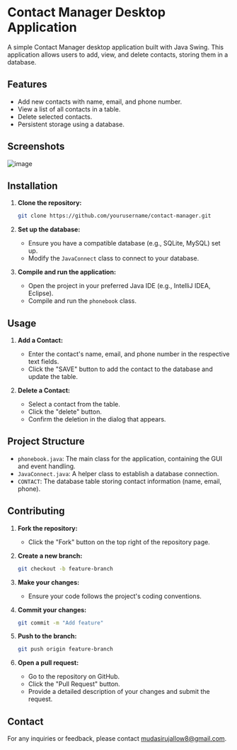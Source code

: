 # Contact Manager Desktop Application

A simple Contact Manager desktop application built with Java Swing. This application allows users to add, view, and delete contacts, storing them in a database.

## Features

- Add new contacts with name, email, and phone number.
- View a list of all contacts in a table.
- Delete selected contacts.
- Persistent storage using a database.

## Screenshots

<!-- Add screenshots here if available -->
![image](https://github.com/jallow13/PRODIGY_SD_03/assets/147343695/c3d8f5f5-ae93-4a59-b163-d46c100c013e)


## Installation

1. **Clone the repository:**

    ```bash
    git clone https://github.com/yourusername/contact-manager.git
    ```

2. **Set up the database:**

    - Ensure you have a compatible database (e.g., SQLite, MySQL) set up.
    - Modify the `JavaConnect` class to connect to your database.

3. **Compile and run the application:**

    - Open the project in your preferred Java IDE (e.g., IntelliJ IDEA, Eclipse).
    - Compile and run the `phonebook` class.

## Usage

1. **Add a Contact:**
    - Enter the contact's name, email, and phone number in the respective text fields.
    - Click the "SAVE" button to add the contact to the database and update the table.

2. **Delete a Contact:**
    - Select a contact from the table.
    - Click the "delete" button.
    - Confirm the deletion in the dialog that appears.

## Project Structure

- `phonebook.java`: The main class for the application, containing the GUI and event handling.
- `JavaConnect.java`: A helper class to establish a database connection.
- `CONTACT`: The database table storing contact information (name, email, phone).

## Contributing

1. **Fork the repository:**

    - Click the "Fork" button on the top right of the repository page.

2. **Create a new branch:**

    ```bash
    git checkout -b feature-branch
    ```

3. **Make your changes:**

    - Ensure your code follows the project's coding conventions.

4. **Commit your changes:**

    ```bash
    git commit -m "Add feature"
    ```

5. **Push to the branch:**

    ```bash
    git push origin feature-branch
    ```

6. **Open a pull request:**

    - Go to the repository on GitHub.
    - Click the "Pull Request" button.
    - Provide a detailed description of your changes and submit the request.


## Contact

For any inquiries or feedback, please contact [mudasirujallow8@gmail.com](mailto:mudasirujallow8@gmail.com).
